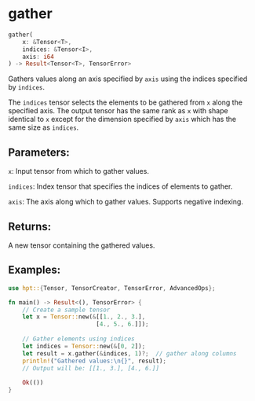 # gather
```rust
gather(
    x: &Tensor<T>,
    indices: &Tensor<I>,
    axis: i64
) -> Result<Tensor<T>, TensorError>
```
Gathers values along an axis specified by `axis` using the indices specified by `indices`.

The `indices` tensor selects the elements to be gathered from `x` along the specified axis. The output tensor has the same rank as `x` with shape identical to `x` except for the dimension specified by `axis` which has the same size as `indices`.

## Parameters:
`x`: Input tensor from which to gather values.

`indices`: Index tensor that specifies the indices of elements to gather.

`axis`: The axis along which to gather values. Supports negative indexing.

## Returns:
A new tensor containing the gathered values.

## Examples:
```rust
use hpt::{Tensor, TensorCreator, TensorError, AdvancedOps};

fn main() -> Result<(), TensorError> {
    // Create a sample tensor
    let x = Tensor::new(&[[1., 2., 3.], 
                         [4., 5., 6.]]);
    
    // Gather elements using indices
    let indices = Tensor::new(&[0, 2]);
    let result = x.gather(&indices, 1)?;  // gather along columns
    println!("Gathered values:\n{}", result);
    // Output will be: [[1., 3.], [4., 6.]]
    
    Ok(())
}
```